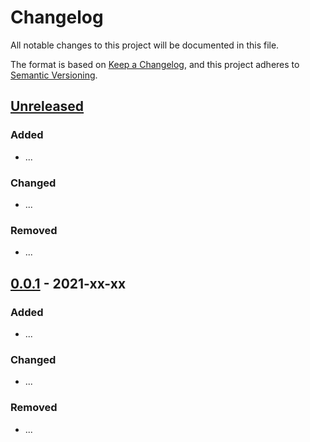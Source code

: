 # Changelog

All notable changes to this project will be documented in this file.

The format is based on [Keep a Changelog](https://keepachangelog.com/en/1.0.0/),
and this project adheres to [Semantic Versioning](https://semver.org/spec/v2.0.0.html).

## [Unreleased]

### Added

- ...

### Changed

- ...

### Removed

- ...

## [0.0.1] - 2021-xx-xx

### Added

- ...

### Changed

- ...

### Removed

- ...

[unreleased]: https://github.com/../../compare/v1.0.0...HEAD
[0.0.1]: https://github.com/../../releases/tag/v0.0.1
